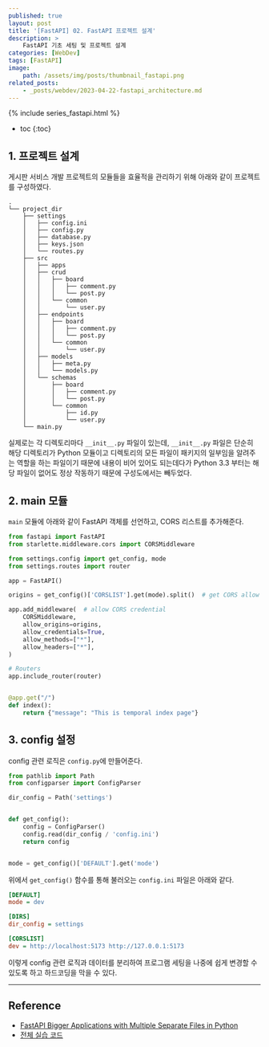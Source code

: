 ```yaml
---
published: true
layout: post
title: '[FastAPI] 02. FastAPI 프로젝트 설계'
description: >
    FastAPI 기초 세팅 및 프로젝트 설계
categories: [WebDev]
tags: [FastAPI]
image:
    path: /assets/img/posts/thumbnail_fastapi.png
related_posts:
    - _posts/webdev/2023-04-22-fastapi_architecture.md
---
```

{% include series_fastapi.html %}
* toc
{:toc}

## 1. 프로젝트 설계

게시판 서비스 개발 프로젝트의 모듈들을 효율적을 관리하기 위해 아래와 같이 프로젝트를 구성하였다.  

```
.
└── project_dir
    ├── settings
    │   ├── config.ini
    │   ├── config.py
    │   ├── database.py
    │   ├── keys.json
    │   └── routes.py
    ├── src
    │   ├── apps
    │   ├── crud
    │   │   ├── board
    │   │   │   ├── comment.py
    │   │   │   └── post.py
    │   │   └── common
    │   │       └── user.py
    │   ├── endpoints
    │   │   ├── board
    │   │   │   ├── comment.py
    │   │   │   └── post.py
    │   │   └── common
    │   │       └── user.py
    │   ├── models
    │   │   ├── meta.py
    │   │   └── models.py
    │   └── schemas
    │       ├── board
    │       │   ├── comment.py
    │       │   └── post.py
    │       └── common
    │           ├── id.py
    │           └── user.py
    └── main.py
```

실제로는 각 디렉토리마다 `__init__.py` 파일이 있는데, `__init__.py` 파일은 단순히 해당 디렉토리가 Python 모듈이고 디렉토리의 모든 파일이 패키지의 일부임을 알려주는 역할을 하는 파일이기 때문에 내용이 비어 있어도 되는데다가 Python 3.3 부터는 해당 파일이 없어도 정상 작동하기 때문에 구성도에서는 빼두었다.  

## 2. main 모듈

`main` 모듈에 아래와 같이 FastAPI 객체를 선언하고, CORS 리스트를 추가해준다.  

```python
from fastapi import FastAPI
from starlette.middleware.cors import CORSMiddleware

from settings.config import get_config, mode
from settings.routes import router

app = FastAPI()

origins = get_config()['CORSLIST'].get(mode).split()  # get CORS allow list

app.add_middleware(  # allow CORS credential
    CORSMiddleware,
    allow_origins=origins,
    allow_credentials=True,
    allow_methods=["*"],
    allow_headers=["*"],
)

# Routers
app.include_router(router)


@app.get("/")
def index():
    return {"message": "This is temporal index page"}
```

## 3. config 설정

config 관련 로직은 `config.py`에 만들어준다.  

```python
from pathlib import Path
from configparser import ConfigParser

dir_config = Path('settings')


def get_config():
    config = ConfigParser()
    config.read(dir_config / 'config.ini')
    return config


mode = get_config()['DEFAULT'].get('mode')
```

위에서 `get_config()` 함수를 통해 불러오는 `config.ini` 파일은 아래와 같다.  

```ini
[DEFAULT]
mode = dev

[DIRS]
dir_config = settings

[CORSLIST]
dev = http://localhost:5173 http://127.0.0.1:5173
```

이렇게 config 관련 로직과 데이터를 분리하여 프로그램 세팅을 나중에 쉽게 변경할 수 있도록 하고 하드코딩을 막을 수 있다.  

---
## Reference
- [FastAPI Bigger Applications with Multiple Separate Files in Python](https://www.tutorialsbuddy.com/python-fastapi-bigger-applications-multiple-separate-files)
- [전체 실습 코드](https://github.com/djccnt15/study_fastapi)